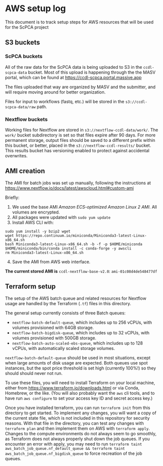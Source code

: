 # AWS setup log

This document is to track setup steps for AWS resources that will be used for the ScPCA project

## S3 buckets

### ScPCA buckets

All of the raw data for the ScPCA data is being uploaded to S3 in the `ccdl-scpca-data` bucket.
Most of this upload is happening through the the MASV portal, which can be found at <https://ccdl-scpca.portal.massive.app>

The files uploaded that way are organized by MASV and the submitter, and will require moving around for better organization.

Files for input to workflows (fastq, etc.) will be stored in the `s3://ccdl-scpca-data/raw` path.

### Nextflow buckets

Working files for Nextflow are stored in `s3://nextflow-ccdl-data/work/`.
The `work/` bucket subdirectory is set so that files expire after 90 days.
For more permanent storage, output files should be saved to a different prefix within this bucket, or better, placed in the `s3://nextflow-ccdl-results/` bucket.
This results bucket has versioning enabled to protect against accidental overwrites.

## AMI creation

The AMI for batch jobs was set up manually, following the instructions at
https://www.nextflow.io/docs/latest/awscloud.html#custom-ami

Briefly:

1. We used the base AMI _Amazon ECS-optimized Amazon Linux 2 AMI_. All volumes are encrypted.
2. All packages were updated with `sudo yum update`
3. Install AWS CLI with:

```
sudo yum install -y bzip2 wget
wget https://repo.continuum.io/miniconda/Miniconda3-latest-Linux-x86_64.sh
bash Miniconda3-latest-Linux-x86_64.sh -b -f -p $HOME/miniconda
$HOME/miniconda/bin/conda install -c conda-forge -y awscli
rm Miniconda3-latest-Linux-x86_64.sh
```

4. Save the AMI from AWS web interface.

**The current stored AMI is** `ccdl-nextflow-base-v2.0`: `ami-01c08d4de548477df`

## Terraform setup

The setup of the AWS batch queue and related resources for Nextflow usage are handled by the Terraform (`.tf`) files in this directory.

The general setup currently consists of three Batch queues:

- `nextflow-batch-default-queue`, which includes up to 256 vCPUs, with volumes provisioned with 64GB storage.
- `nextflow-batch-bigdisk-queue`, which includes up to 32 vCPUs, with volumes provisioned with 500GB storage.
- `nextflow-batch-auto-scaled-ebs-queue`, which includes up to 128 vCPUs, with automatically scaled storage volumes.

`nextflow-batch-default-queue` should be used in most situations, except when large amounts of disk usage are expected.
Both queues use spot instances, but the spot price threshold is set high (currently 100%!) so they should should never not run.

To use these files, you will need to install Terraform on your local machine, either from https://www.terraform.io/downloads.html or via Conda, Homebrew, or the like.
(You will also probably want the `aws` cli tools, and to have run `aws configure` to set your access key ID and secret access key.)

Once you have installed terraform, you can run `terraform init` from this directory to get started.
To implement any changes, you will want a copy of the current state file, which is not included in this repository for security reasons.
With that file in the directory, you can test any changes with `terraform plan` and then implement them on AWS with `terraform apply`. Changes to the compute environments do not always seem to go smoothly, as Terraform does not always properly shut down the job queues. If you encounter an error with apply, you may need to run `terraform taint aws_batch_job_queue.nf_default_queue && terraform taint aws_batch_job_queue.nf_bigdisk_queue` to force recreation of the job queues.
